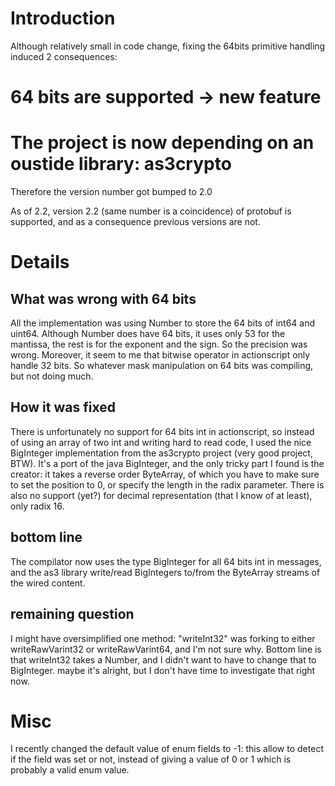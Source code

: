 # Introduction #

Although relatively small in code change, fixing the 64bits primitive handling induced 2 consequences:
# 64 bits are supported -> new feature
# The project is now depending on an oustide library: as3crypto
Therefore the version number got bumped to 2.0

As of 2.2, version 2.2 (same number is a coincidence) of protobuf is supported, and as a consequence previous versions are not.

# Details #

## What was wrong with 64 bits ##

All the implementation was using Number to store the 64 bits of int64 and uint64. Although Number does have 64 bits, it uses only 53 for the mantissa, the rest is for the exponent and the sign. So the precision was wrong. Moreover, it seem to me that bitwise operator in actionscript only handle 32 bits. So whatever mask manipulation on 64 bits was compiling, but not doing much.

## How it was fixed ##

There is unfortunately no support for 64 bits int in actionscript, so instead of using an array of two int and writing hard to read code, I used the nice BigInteger implementation from the as3crypto project (very good project, BTW). It's a port of the java BigInteger, and the only tricky part I found is the creator: it takes a reverse order ByteArray, of which you have to make sure to set the position to 0, or specify the length in the radix parameter. There is also no support (yet?) for decimal representation (that I know of at least), only radix 16.

## bottom line ##

The compilator now uses the type BigInteger for all 64 bits int in messages, and the as3 library write/read BigIntegers to/from the ByteArray streams of the wired content.

## remaining question ##

I might have oversimplified one method: "writeInt32" was forking to either writeRawVarint32 or writeRawVarint64, and I'm not sure why. Bottom line is that writeInt32 takes a Number, and I didn't want to have to change that to BigInteger. maybe it's alright, but I don't have time to investigate that right now.

# Misc #

I recently changed the default value of enum fields to -1: this allow to detect if the field was set or not, instead of giving a value of 0 or 1 which is probably a valid enum value.